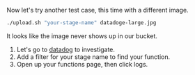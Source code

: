 Now let's try another test case, this time with a different image.

```bash
./upload.sh "your-stage-name" datadoge-large.jpg
```

It looks like the image never shows up in our bucket.

1. Let's go to [datadog](https://app.datadoghq.com/functions) to investigate.
2. Add a filter for your stage name to find your function.
3. Open up your functions page, then click logs.
